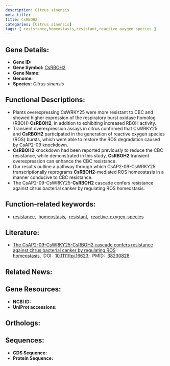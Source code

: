 ```yaml
---
description: Citrus sinensis
meta_title:
title: CsRBOH2
categories: [Citrus sinensis]
tags: [ resistance,homeostasis,resistant,reactive oxygen species ]
---
```


## Gene Details:
- **Gene ID:** []()
- **Gene Symbol:** <u>CsRBOH2</u>
- **Gene Name:** 
- **Genome:** []()
- **Species:** *Citrus sinensis*

## Functional Descriptions:
   - Plants overexpressing CsWRKY25 were more resistant to CBC and showed higher expression of the respiratory burst oxidase homolog (RBOH) **CsRBOH2**, in addition to exhibiting increased RBOH activity.
   - Transient overexpression assays in citrus confirmed that CsWRKY25 and **CsRBOH2** participated in the generation of reactive oxygen species (ROS) bursts, which were able to restore the ROS degradation caused by CsAP2-09 knockdown.
   - **CsRBOH2** knockdown had been reported previously to reduce the CBC resistance, while demonstrated in this study, **CsRBOH2** transient overexpression can enhance the CBC resistance. 
   - Our results outline a pathway through which CsAP2-09-CsWRKY25 transcriptionally reprograms **CsRBOH2**-mediated ROS homeostasis in a manner conducive to CBC resistance. 
   - The CsAP2-09-CsWRKY25-**CsRBOH2** cascade confers resistance against citrus bacterial canker by regulating ROS homeostasis.

## Function-related keywords:
   - [resistance](/tags/resistance/),&nbsp;&nbsp;[homeostasis](/tags/homeostasis/),&nbsp;&nbsp;[resistant](/tags/resistant/),&nbsp;&nbsp;[reactive-oxygen-species](/tags/reactive-oxygen-species/)

## Literature:
   - [The CsAP2-09-CsWRKY25-CsRBOH2 cascade confers resistance against citrus bacterial canker by regulating ROS homeostasis.](https://doi.org/10.1111/tpj.16623)&nbsp;&nbsp;DOI:&nbsp;&nbsp;[10.1111/tpj.16623](https://doi.org/10.1111/tpj.16623);&nbsp;&nbsp;PMID:&nbsp;&nbsp;[38230828](https://pubmed.ncbi.nlm.nih.gov/38230828/)

## Related News:

## Gene Resources:
- **NCBI ID:**  [](https://www.ncbi.nlm.nih.gov/gene/?term=)
- **UniProt accessions:**  [](https://www.uniprot.org/uniprotkb//entry)

## Orthologs:

## Sequences:
- **CDS Sequence:**
- **Protein Sequence:**
